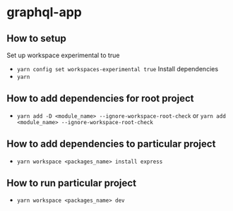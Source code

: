 # graphql-app

## How to setup
Set up workspace experimental to true
- `yarn config set workspaces-experimental true`
Install dependencies
- `yarn`

## How to add dependencies for root project
- `yarn add -D <module_name> --ignore-workspace-root-check` or `yarn add <module_name> --ignore-workspace-root-check`

## How to add dependencies to particular project
- `yarn workspace <packages_name> install express`

## How to run particular project
- `yarn workspace <packages_name> dev`
